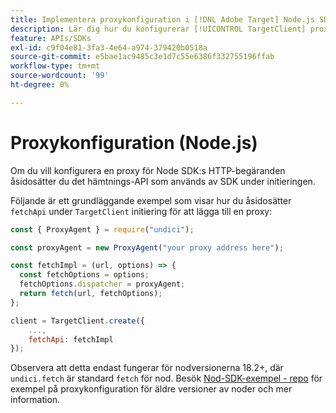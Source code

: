 ```yaml
---
title: Implementera proxykonfiguration i [!DNL Adobe Target] Node.js SDK
description: Lär dig hur du konfigurerar [!UICONTROL TargetClient] proxykonfiguration i [!DNL Adobe Target] Node.js SDK.
feature: APIs/SDKs
exl-id: c9f04e81-3fa3-4e64-a974-379420b0518a
source-git-commit: e5bae1ac9485c3e1d7c55e6386f332755196ffab
workflow-type: tm+mt
source-wordcount: '99'
ht-degree: 0%

---
```


# Proxykonfiguration (Node.js)

Om du vill konfigurera en proxy för Node SDK:s HTTP-begäranden åsidosätter du det hämtnings-API som används av SDK under initieringen.

Följande är ett grundläggande exempel som visar hur du åsidosätter `fetchApi` under `TargetClient` initiering för att lägga till en proxy:

```javascript {line-numbers="true"}
const { ProxyAgent } = require("undici");

const proxyAgent = new ProxyAgent("your proxy address here");

const fetchImpl = (url, options) => {
  const fetchOptions = options;
  fetchOptions.dispatcher = proxyAgent;
  return fetch(url, fetchOptions);
};

client = TargetClient.create({
    ...,
    fetchApi: fetchImpl
});
```

Observera att detta endast fungerar för nodversionerna 18.2+, där `undici.fetch` är standard `fetch` för nod.
Besök [Nod-SDK-exempel - repo](https://github.com/adobe/target-nodejs-sdk-samples/tree/master/proxy-configuration)
för exempel på proxykonfiguration för äldre versioner av noder och mer information.
